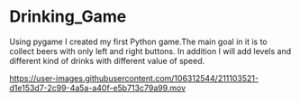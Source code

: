 # Drinking_Game
Using pygame I created my first Python game.The main goal in it is to collect beers with only left and right buttons.
In addition I will add levels and different kind of drinks with different value of speed.



https://user-images.githubusercontent.com/106312544/211103521-d1e153d7-2c99-4a5a-a40f-e5b713c79a99.mov

